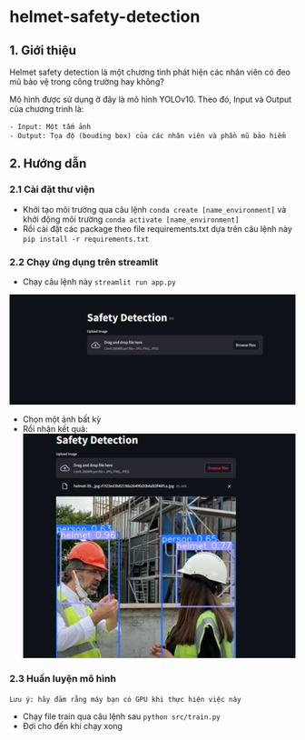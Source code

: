 # helmet-safety-detection

## 1. Giới thiệu
Helmet safety detection là một chương tình phát hiện các nhân viên có đeo mũ bảo vệ trong công trường hay không? 

Mô hình được sử dụng ở đây là mô hình YOLOv10. Theo đó, Input và Output của chương trình là:
```
- Input: Một tấm ảnh
- Output: Tọa độ (bouding box) của các nhân viên và phần mũ bảo hiểm
```

## 2. Hướng dẫn

### 2.1 Cài đặt thư viện
- Khởi tạo môi trường qua câu lệnh `conda create [name_environment]` và khởi động môi trường `conda activate [name_environment]`
- Rồi cài đặt các package theo file requirements.txt dựa trên câu lệnh này `pip install -r requirements.txt`

### 2.2 Chạy ứng dụng trên streamlit
- Chạy câu lệnh này `streamlit run app.py`

![img.png](asserts/images/img.png)


- Chọn một ảnh bất kỳ
- Rồi nhận kết quả:
![img.png](asserts/images/img2.png)

### 2.3 Huấn luyện mô hình
```Lưu ý: hãy đảm rằng máy bạn có GPU khi thực hiện việc này```

- Chạy file train qua câu lệnh sau `python src/train.py`
- Đợi cho đến khi chạy xong